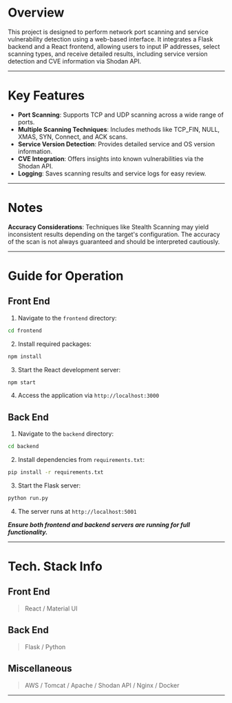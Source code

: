 # Overview

This project is designed to perform network port scanning and service vulnerability detection using a web-based interface. It integrates a Flask backend and a React frontend, allowing users to input IP addresses, select scanning types, and receive detailed results, including service version detection and CVE information via Shodan API.

---

# Key Features

- **Port Scanning**: Supports TCP and UDP scanning across a wide range of ports.
- **Multiple Scanning Techniques**: Includes methods like TCP_FIN, NULL, XMAS, SYN, Connect, and ACK scans.
- **Service Version Detection**: Provides detailed service and OS version information.
- **CVE Integration**: Offers insights into known vulnerabilities via the Shodan API.
- **Logging**: Saves scanning results and service logs for easy review.

---

# Notes

**Accuracy Considerations**: Techniques like Stealth Scanning may yield inconsistent results depending on the target's configuration. The accuracy of the scan is not always guaranteed and should be interpreted cautiously.

---

# Guide for Operation

## Front End

1. Navigate to the `frontend` directory:

```bash
cd frontend
```

2. Install required packages:

```bash
npm install
```

3. Start the React development server:

```bash
npm start
```

4. Access the application via `http://localhost:3000`

## Back End

1. Navigate to the `backend` directory:

```bash
cd backend
```

2. Install dependencies from `requirements.txt`:

```bash
pip install -r requirements.txt
```

3. Start the Flask server:

```bash
python run.py
```

4. The server runs at `http://localhost:5001`
 
***Ensure both frontend and backend servers are running for full functionality.***

---

# Tech. Stack Info

## Front End

> React / Material UI

## Back End

> Flask / Python

## Miscellaneous

> AWS / Tomcat / Apache / Shodan API / Nginx / Docker

---

